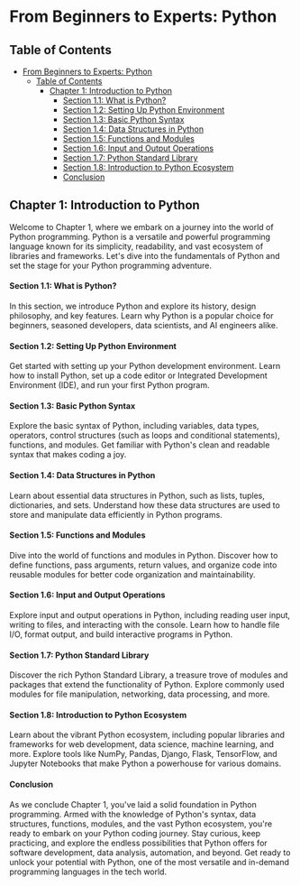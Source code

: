# From Beginners to Experts: Python

## Table of Contents

- [From Beginners to Experts: Python](#from-beginners-to-experts-python)
  - [Table of Contents](#table-of-contents)
    - [Chapter 1: Introduction to Python](#chapter-1-introduction-to-python)
      - [Section 1.1: What is Python?](#section-11-what-is-python)
      - [Section 1.2: Setting Up Python Environment](#section-12-setting-up-python-environment)
      - [Section 1.3: Basic Python Syntax](#section-13-basic-python-syntax)
      - [Section 1.4: Data Structures in Python](#section-14-data-structures-in-python)
      - [Section 1.5: Functions and Modules](#section-15-functions-and-modules)
      - [Section 1.6: Input and Output Operations](#section-16-input-and-output-operations)
      - [Section 1.7: Python Standard Library](#section-17-python-standard-library)
      - [Section 1.8: Introduction to Python Ecosystem](#section-18-introduction-to-python-ecosystem)
      - [Conclusion](#conclusion)

## Chapter 1: Introduction to Python

Welcome to Chapter 1, where we embark on a journey into the world of Python programming. Python is a versatile and powerful programming language known for its simplicity, readability, and vast ecosystem of libraries and frameworks. Let's dive into the fundamentals of Python and set the stage for your Python programming adventure.

#### Section 1.1: What is Python?

In this section, we introduce Python and explore its history, design philosophy, and key features. Learn why Python is a popular choice for beginners, seasoned developers, data scientists, and AI engineers alike.

#### Section 1.2: Setting Up Python Environment

Get started with setting up your Python development environment. Learn how to install Python, set up a code editor or Integrated Development Environment (IDE), and run your first Python program.

#### Section 1.3: Basic Python Syntax

Explore the basic syntax of Python, including variables, data types, operators, control structures (such as loops and conditional statements), functions, and modules. Get familiar with Python's clean and readable syntax that makes coding a joy.

#### Section 1.4: Data Structures in Python

Learn about essential data structures in Python, such as lists, tuples, dictionaries, and sets. Understand how these data structures are used to store and manipulate data efficiently in Python programs.

#### Section 1.5: Functions and Modules

Dive into the world of functions and modules in Python. Discover how to define functions, pass arguments, return values, and organize code into reusable modules for better code organization and maintainability.

#### Section 1.6: Input and Output Operations

Explore input and output operations in Python, including reading user input, writing to files, and interacting with the console. Learn how to handle file I/O, format output, and build interactive programs in Python.

#### Section 1.7: Python Standard Library

Discover the rich Python Standard Library, a treasure trove of modules and packages that extend the functionality of Python. Explore commonly used modules for file manipulation, networking, data processing, and more.

#### Section 1.8: Introduction to Python Ecosystem

Learn about the vibrant Python ecosystem, including popular libraries and frameworks for web development, data science, machine learning, and more. Explore tools like NumPy, Pandas, Django, Flask, TensorFlow, and Jupyter Notebooks that make Python a powerhouse for various domains.

#### Conclusion

As we conclude Chapter 1, you've laid a solid foundation in Python programming. Armed with the knowledge of Python's syntax, data structures, functions, modules, and the vast Python ecosystem, you're ready to embark on your Python coding journey. Stay curious, keep practicing, and explore the endless possibilities that Python offers for software development, data analysis, automation, and beyond. Get ready to unlock your potential with Python, one of the most versatile and in-demand programming languages in the tech world.